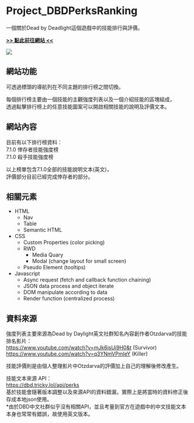 # Project_DBDPerksRanking
一個關於Dead by Deadlight這個遊戲中的技能排行與評價。

[**>> 點此前往網站 <<**](https://calaser.github.io/Project_DBDPerksRanking/)

<img src="https://i.imgur.com/e2oCLip.png">

## 網站功能
可透過標頭的導航列在不同主題的排行榜之間切換。

每個排行榜主要由一個技能的主觀強度列表以及一個介紹技能的區塊組成，<br />
透過點擊排行榜上的任意技能圖案可以開啟相關技能的說明及評價文本。

## 網站內容
目前有以下排行榜資料：<br />
7.1.0 倖存者技能強度榜<br />
7.1.0 殺手技能強度榜<br />

以上榜單包含7.1.0全部的技能說明文本(英文)，<br />
評價部分目前已經完成倖存者的部分。

## 相關元素
+ HTML
  - Nav
  - Table
  - Semantic HTML
+ CSS
  - Custom Properties (color picking)
  - RWD
    * Media Quary
    * Modal (change layout for small screen)
  - Pseudo Element (tooltips)
+ Javascript
  - Async request (fetch and callback function chaining)
  - JSON data process and object iterate
  - DOM manipulate according to data
  - Render function (centralized process)

## 資料來源
強度列表主要來源為Dead by Daylight英文社群知名內容創作者Otzdarva的技能排名影片：<br />
https://www.youtube.com/watch?v=mJk6isUi9H0&t (Survivor)<br />
https://www.youtube.com/watch?v=q3YNmVPmIeY (Killer)

技能評價則是由個人整理影片中Otzdarva的評價加上自己的理解後修改產生。<br />

技能文本來源 API：<br />
https://dbd.tricky.lol/api/perks<br />
基於技能會隨著版本調整以及來源API的資料錯漏，實際上是將當時的資料修正後存成本地json使用。<br />
*由於DBD中文社群似乎沒有相關API，並且考量到官方在遊戲中的中文技能文本本身也常常有錯誤，故使用英文版本。
